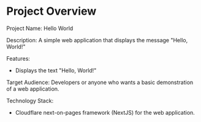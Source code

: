 # Project Overview

Project Name: Hello World

Description: A simple web application that displays the message "Hello, World!"

Features:

*   Displays the text "Hello, World!"

Target Audience: Developers or anyone who wants a basic demonstration of a web application.

Technology Stack:

*   Cloudflare next-on-pages framework (NextJS) for the web application.